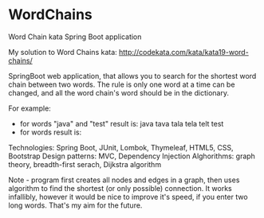 # WordChains
Word Chain kata Spring Boot application

My solution to Word Chains kata:
http://codekata.com/kata/kata19-word-chains/

SpringBoot web application, that allows you to search for the shortest word chain between two words. The rule is only one word at a time 
can be changed, and all the word chain's word should be in the dictionary.

For example:
- for words "java" and "test" result is: java tava tala tela telt test
- for words result is: 

Technologies: Spring Boot, JUnit, Lombok, Thymeleaf, HTML5, CSS, Bootstrap
Design patterns: MVC, Dependency Injection
Alghorithms: graph theory, breadth-first serach, Dijkstra algorithm

Note - program first creates all nodes and edges in a graph, then uses algorithm to find the shortest (or only possible) connection.
It works infallibly, however it would be nice to improve it's speed, if you enter two long words. That's my aim for the future.

